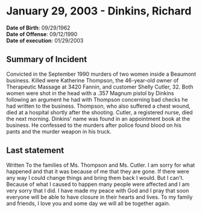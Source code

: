 # January 29, 2003 - Dinkins, Richard

**Date of Birth**: 09/29/1962<br/>
**Date of Offense**: 09/12/1990<br/>
**Date of execution**: 01/29/2003<br/>

## Summary of Incident
Convicted in the September 1990 murders of two women inside a Beaumont business. Killed were Katherine Thompson, the 46-year-old owner of Therapeutic Massage at 3420 Fannin, and customer Shelly Cutler, 32. Both women were shot in the head with a .357 Magnum pistol by Dinkins following an argument he had with Thompson concerning bad checks he had written to the business. Thompson, who also suffered a chest wound, died at a hospital shortly after the shooting. Cutler, a registered nurse, died the next morning. Dinkins' name was found in an appointment book at the business. He confessed to the murders after police found blood on his pants and the murder weapon in his truck.

## Last statement
Written To the families of Ms. Thompson and Ms. Cutler. I am sorry for what happened and that it was because of me that they are gone. If there were any way I could change things and bring them back I would. But I can't. Because of what I caused to happen many people were affected and I am very sorry that I did. I have made my peace with God and I pray that soon everyone will be able to have closure in their hearts and lives. To my family and friends, I love you and some day we will all be together again.
